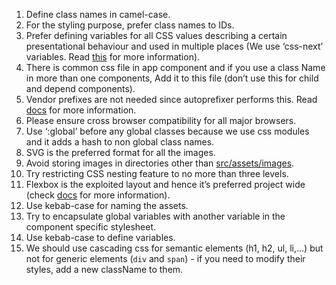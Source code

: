 1. Define class names in camel-case. 
2. For the styling purpose, prefer class names to IDs. 
3. Prefer defining variables for all CSS values describing a certain presentational behaviour and used in multiple places (We use ‘css-next’ variables. Read [this](http://cssnext.io/features/#custom-properties-var) for more information). 
4. There is common css file in app component and if you use a class Name in more than one components, Add it to this file (don’t use this for child and depend components). 
5. Vendor prefixes are not needed since autoprefixer performs this. Read [docs](https://github.com/postcss/autoprefixer) for more information. 
6. Please ensure cross browser compatibility for all major browsers. 
7. Use ‘:global’ before any global classes because we use css modules and it adds a hash to non global class names. 
8. SVG is the preferred format for all the images. 
9. Avoid storing images in directories other than [src/assets/images](/src/assets/images). 
10. Try restricting CSS nesting feature to no more than three levels. 
11. Flexbox is the exploited layout and hence it’s preferred project wide (check [docs](https://css-tricks.com/snippets/css/a-guide-to-flexbox/) for more information). 
12. Use kebab-case for naming the assets. 
13. Try to encapsulate global variables with another variable in the component specific stylesheet. 
14. Use kebab-case to define variables.
15. We should use cascading css for semantic elements (h1, h2, ul, li,...) but not for generic elements  (`div` and `span`) - if you need to modify their styles, add a new className to them.
